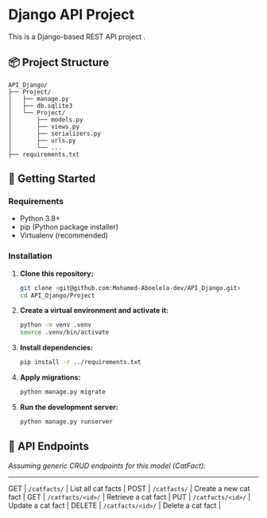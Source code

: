# Django API Project

This is a Django-based REST API project .

## 📦 Project Structure

```
API_Django/
├── Project/
│   ├── manage.py
│   ├── db.sqlite3
│   └── Project/
│       ├── models.py
│       ├── views.py
│       ├── serializers.py
│       ├── urls.py
│       └── ...
├── requirements.txt
```

## 🚀 Getting Started

### Requirements

- Python 3.8+
- pip (Python package installer)
- Virtualenv (recommended)

### Installation


1. **Clone this repository:**

   ```bash
   git clone <git@github.com:Mohamed-Aboelela-dev/API_Django.git>
   cd API_Django/Project
   ```


2. **Create a virtual environment and activate it:**

   ```bash
   python -m venv .venv
   source .venv/bin/activate  
   ```

3. **Install dependencies:**

   ```bash
   pip install -r ../requirements.txt
   ```

4. **Apply migrations:**

   ```bash
   python manage.py migrate
   ```

5. **Run the development server:**

   ```bash
   python manage.py runserver
   ```

## 🔌 API Endpoints

*Assuming generic CRUD endpoints for this model (CatFact):*
_________________________________________________________
 GET    | `/catfacts/`        |   List all cat facts    |
 POST   | `/catfacts/`        |   Create a new cat fact |
 GET    | `/catfacts/<id>/`   |   Retrieve a cat fact   |
 PUT    | `/catfacts/<id>/`   |   Update a cat fact     |
 DELETE | `/catfacts/<id>/`   |   Delete a cat fact     |


